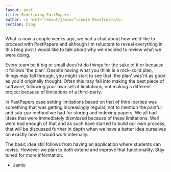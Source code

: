```yaml
---
layout: post
title: Redefining PastPapers
author: <a href="/about/jamie/">Jamie Mansfield</a>
section: blog
---
```

What is now a couple weeks ago, we had a chat about how we'd like to proceed with PastPapers and although I'm 
reluctant to reveal everything in this blog post I would like to talk about why we decided to review what we were doing.

Every team be it big or small does'nt do things for the sake of it or because it follows 'the plan'. Despite having 
what you think is a rock-solid plan, things may fall through, you might start to see that 'the plan' was'nt as good as 
you'd originally thought. Often this may fall into making the best piece of software, following your own set of 
limitations, not making a different project because of limitations of a third-party.

In PastPapers case setting limitations based on that of third-parties was something that was getting increasingly 
regular, not to mention the painful and sub-par method we had for storing and indexing papers. We all had ideas that 
were immediately dismissed because of these limitations. Well we'd had enough of that and as such have started to 
build our own process, that will be discussed further in depth when we have a better idea ourselves on exactly how it 
would work internally.

The basic idea still follows from having an application where students can revise. However we plan to both extend and 
improve that functionality. Stay tuned for more information.

- Jamie
